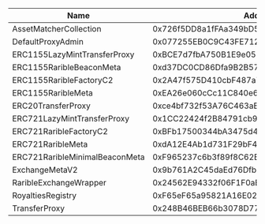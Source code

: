  Name | Address | Url 
 --- | --- | ---
 AssetMatcherCollection | 0x726f5DD8a1fFAa349bD57501Ba760AB5A03e91Ff | nulladdress/0x726f5DD8a1fFAa349bD57501Ba760AB5A03e91Ff 
 DefaultProxyAdmin | 0x077255EB0C9C43FE7121519AE23C32388fC2eE3d | nulladdress/0x077255EB0C9C43FE7121519AE23C32388fC2eE3d 
 ERC1155LazyMintTransferProxy | 0xBCE7d7fbA750B1E9e0511C67b1F38C07EbfEFE63 | nulladdress/0xBCE7d7fbA750B1E9e0511C67b1F38C07EbfEFE63 
 ERC1155RaribleBeaconMeta | 0xd37DC0CD86Dfa9B2B57CD7DFA8B6AA0092a9517d | nulladdress/0xd37DC0CD86Dfa9B2B57CD7DFA8B6AA0092a9517d 
 ERC1155RaribleFactoryC2 | 0x2A47f575D410cbF487a7A88F048d2bB53009769e | nulladdress/0x2A47f575D410cbF487a7A88F048d2bB53009769e 
 ERC1155RaribleMeta | 0xEA26e060cCc11C840e6107cfca0B41c45Ce6a5a2 | nulladdress/0xEA26e060cCc11C840e6107cfca0B41c45Ce6a5a2 
 ERC20TransferProxy | 0xce4bf732f53A76C463aE8822be858017b02779c8 | nulladdress/0xce4bf732f53A76C463aE8822be858017b02779c8 
 ERC721LazyMintTransferProxy | 0x1CC22424f2B84791cb99c141A68CD2a44Cf35398 | nulladdress/0x1CC22424f2B84791cb99c141A68CD2a44Cf35398 
 ERC721RaribleFactoryC2 | 0xBFb17500344bA3475d46091F5c8f1e33B31ed909 | nulladdress/0xBFb17500344bA3475d46091F5c8f1e33B31ed909 
 ERC721RaribleMeta | 0xdA12E4Ab1d731F29bF4Bff8f971579D95f8DDD07 | nulladdress/0xdA12E4Ab1d731F29bF4Bff8f971579D95f8DDD07 
 ERC721RaribleMinimalBeaconMeta | 0xF965237c6b3f89f8C62B45b94097899E3562A830 | nulladdress/0xF965237c6b3f89f8C62B45b94097899E3562A830 
 ExchangeMetaV2 | 0x9b761A2C45daEd76Dfbcfd52d22cB930a0b41186 | nulladdress/0x9b761A2C45daEd76Dfbcfd52d22cB930a0b41186 
 RaribleExchangeWrapper | 0x24562E94332f06F1F0aEa79cAf283088F9e1B8A8 | nulladdress/0x24562E94332f06F1F0aEa79cAf283088F9e1B8A8 
 RoyaltiesRegistry | 0xF65eF65a95821A16E02973b1C2200FA58898e3c0 | nulladdress/0xF65eF65a95821A16E02973b1C2200FA58898e3c0 
 TransferProxy | 0x248B46BEB66b3078D771a9E7E5a0a0216d0d07ba | nulladdress/0x248B46BEB66b3078D771a9E7E5a0a0216d0d07ba 
